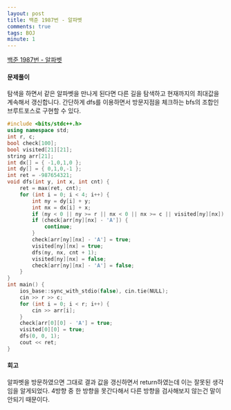 ```yaml
---
layout: post
title: 백준 1987번 - 알파벳
comments: true
tags: BOJ
minute: 1
---
```

[백준 1987번 - 알파벳](https://www.acmicpc.net/problem/1987)  

<h4>문제풀이</h4>

탐색을 하면서 같은 알파벳을 만나게 된다면 다른 길을 탐색하고 현재까지의 최대값을 계속해서 갱신합니다. 간단하게 dfs를 이용하면서 방문지점을 체크하는 bfs의 조합인 브루트포스로 구현할 수 있다.

```c++
#include <bits/stdc++.h>
using namespace std;
int r, c;
bool check[100];
bool visited[21][21];
string arr[21];
int dx[] = { -1,0,1,0 };
int dy[] = { 0,1,0,-1 };
int ret = -987654321;
void dfs(int y, int x, int cnt) {
    ret = max(ret, cnt);
    for (int i = 0; i < 4; i++) {
        int ny = dy[i] + y;
        int nx = dx[i] + x;
        if (ny < 0 || ny >= r || nx < 0 || nx >= c || visited[ny][nx]) continue;
        if (check[arr[ny][nx] - 'A']) {
            continue;
        }
        check[arr[ny][nx] - 'A'] = true;
        visited[ny][nx] = true;
        dfs(ny, nx, cnt + 1);
        visited[ny][nx] = false;
        check[arr[ny][nx] - 'A'] = false;
    }
}
int main() {
    ios_base::sync_with_stdio(false), cin.tie(NULL);
    cin >> r >> c;
    for (int i = 0; i < r; i++) {
        cin >> arr[i];
    }
    check[arr[0][0] - 'A'] = true;
    visited[0][0] = true;
    dfs(0, 0, 1);
    cout << ret;
}

```

<h4>회고</h4>
알파벳을 방문하였으면 그대로 결과 값을 갱신하면서 return하였는데 이는 잘못된 생각임을 알게되었다. 4방향 중 한 방향을 못간다해서 다른 방향을 검사해보지 않는건 말이 안되기 때문이다.